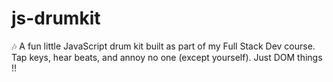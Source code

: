 # js-drumkit
🎶 A fun little JavaScript drum kit built as part of my Full Stack Dev course. Tap keys, hear beats, and annoy no one (except yourself). Just DOM things !!
